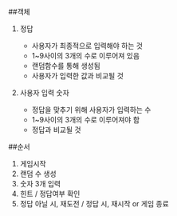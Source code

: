 ##객체
1. 정답 
    - 사용자가 최종적으로 입력해야 하는 것
    - 1~9사이의 3개의 수로 이루어져 있음
    - 랜덤함수를 통해 생성됨
    - 사용자가 입력한 값과 비교될 것

2. 사용자 입력 숫자
    - 정답을 맞추기 위해 사용자가 입력하는 수
    - 1~9사이의 3개의 수로 이루어져야 함
    - 정답과 비교될 것

##순서
1. 게임시작
2. 랜덤 수 생성
3. 숫자 3개 입력
4. 힌트 / 정답여부 확인
5. 정답 아닐 시, 재도전 / 정답 시, 재시작 or 게임 종료
